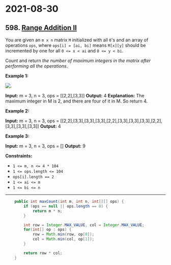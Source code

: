 # 2021-08-30

## 598. [Range Addition II](https://leetcode.com/problems/range-addition-ii/)

You are given an `m x n` matrix `M` initialized with all `0`'s and an array of operations `ops`, where `ops[i] = [ai, bi]` means `M[x][y]` should be incremented by one for all `0 <= x < ai` and `0 <= y < bi`.

Count and return _the number of maximum integers in the matrix after performing all the operations_.

**Example 1:**

![.](https://assets.leetcode.com/uploads/2020/10/02/ex1.jpg)

**Input:** m = 3, n = 3, ops = \[\[2,2\],\[3,3\]\]
**Output:** 4
**Explanation:** The maximum integer in M is 2, and there are four of it in M. So return 4.

**Example 2:**

**Input:** m = 3, n = 3, ops = \[\[2,2\],\[3,3\],\[3,3\],\[3,3\],\[2,2\],\[3,3\],\[3,3\],\[3,3\],\[2,2\],\[3,3\],\[3,3\],\[3,3\]\]
**Output:** 4

**Example 3:**

**Input:** m = 3, n = 3, ops = \[\]
**Output:** 9

**Constraints:**

- `1 <= m, n <= 4 * 104`
- `1 <= ops.length <= 104`
- `ops[i].length == 2`
- `1 <= ai <= m`
- `1 <= bi <= n`

---

```java
    public int maxCount(int m, int n, int[][] ops) {
        if (ops == null || ops.length == 0) {
            return m * n;
        }

        int row = Integer.MAX_VALUE, col = Integer.MAX_VALUE;
        for(int[] op : ops) {
            row = Math.min(row, op[0]);
            col = Math.min(col, op[1]);
        }

        return row * col;
    }
```
